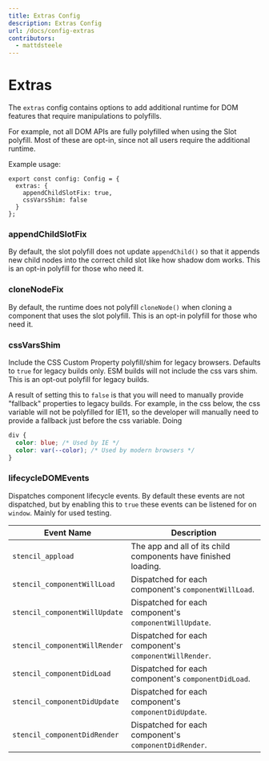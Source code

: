 ```yaml
---
title: Extras Config
description: Extras Config
url: /docs/config-extras
contributors:
  - mattdsteele
---
```


# Extras

The `extras` config contains options to add additional runtime for DOM features that require manipulations to polyfills.

For example, not all DOM APIs are fully polyfilled when using the Slot polyfill.
Most of these are opt-in, since not all users require the additional runtime.

Example usage:

```tsx
export const config: Config = {
  extras: {
    appendChildSlotFix: true,
    cssVarsShim: false
  }
};
```

### appendChildSlotFix

By default, the slot polyfill does not update `appendChild()` so that it appends
new child nodes into the correct child slot like how shadow dom works. This is an opt-in
polyfill for those who need it.

### cloneNodeFix

By default, the runtime does not polyfill `cloneNode()` when cloning a component
that uses the slot polyfill. This is an opt-in polyfill for those who need it.

### cssVarsShim

Include the CSS Custom Property polyfill/shim for legacy browsers. Defaults to `true`
for legacy builds only. ESM builds will not include the css vars shim. This is an opt-out polyfill for legacy builds.

A result of setting this to `false` is that you will need to manually provide "fallback" properties to legacy builds. For example, in the css below, the css variable will not be polyfilled for IE11, so the developer will manually need to provide a fallback just before the css variable. Doing

```css
div {
  color: blue; /* Used by IE */
  color: var(--color); /* Used by modern browsers */
}
```

### lifecycleDOMEvents

Dispatches component lifecycle events. By default these events are not dispatched,
but by enabling this to `true` these events can be listened for on `window`.
Mainly for used testing.

| Event Name                     | Description                                                    |
|--------------------------------|----------------------------------------------------------------|
| `stencil_appload`              | The app and all of its child components have finished loading. |
| `stencil_componentWillLoad`    | Dispatched for each component's `componentWillLoad`. |
| `stencil_componentWillUpdate`  | Dispatched for each component's `componentWillUpdate`. |
| `stencil_componentWillRender`  | Dispatched for each component's `componentWillRender`. |
| `stencil_componentDidLoad`     | Dispatched for each component's `componentDidLoad`. |
| `stencil_componentDidUpdate`   | Dispatched for each component's `componentDidUpdate`. |
| `stencil_componentDidRender`   | Dispatched for each component's `componentDidRender`. |

